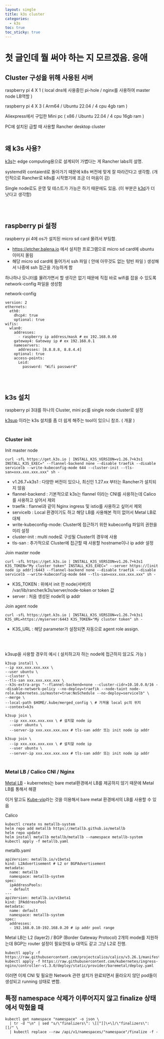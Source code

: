 ```yaml
---
layout: single
title: k3s cluster
categories:
  - k3s
toc: true 
toc_sticky: true
---
```


# 첫 글인데 뭘 써야 하는 지 모르겠음. 응애


## Cluster 구성을 위해 사용된 서버

raspberry pi 4 X 1 ( local dns에 사용중인 pi-hole / nginx를 사용하여 master node LB역할 )

raspberry pi 4 X 3 ( Arm64 / Ubuntu 22.04 / 4 cpu 4gb ram )

Aliexpress에서 구입한 Mini pc ( x86 / Ubuntu 22.04 / 4 cpu 16gb ram )

PC에 설치된 급할 때 사용할 Rancher desktop cluster   <br/><br/>


## 왜 k3s 사용?

[k3s](https://docs.k3s.io)는 edge computing용으로 설계되어 가볍다는 게 Rancher labs의 설명. 

systemd와 contaierd로 돌아가기 때문에 k8s 버전에 맞게 잘 따라간다고 생각함. (개인적으로 Rancher로 k8s를 시작했기에 조금 더 마음이 감)

Single node로도 운영 및 테스트가 가능은 하기 때문에도 있음. (이 부분은 [k3d](https://k3d.io/v5.5.2/)가 더 낫다고 생각함)

<br/><br/>

## raspberry pi 설정

raspberry pi 4에 os가 설치된 micro sd card 물려서 부팅함.

- https://etcher.balena.io 에서 설치한 프로그램으로 micro sd card에 ubuntu 이미지 올림
- 해당 micro sd card에 들어가서 ssh 파일 ( 안에 아무것도 없는 텅빈 파일 ) 생성해서 나중에 ssh 접근을 가능하게 함

하나하나 모니터를 물려가면서 할 생각은 없기 때문에 직접 바로 wifi를 잡을 수 있도록 network-config 파일을 생성함

network-config
```
version: 2
ethernets:
  eth0:
    dhcp4: true
    optional: true
wifis:
  wlan0:
    addresses:
      - raspberry ip address/mask # ex 192.168.0.60
    gateway4: Gateway ip # ex 192.168.0.1
    nameservers:
      addresses: [8.8.8.8, 8.8.4.4]
    optional: true
    access-points:
      Leid:
        password: "Wifi password"
```
<br/><br/>

## k3s 설치

raspberry pi 3대를 하나의 Cluster, mini pc를 single node cluster로 설정

[k3sup](https://github.com/alexellis/k3sup) 이라는 k3s 설치를 좀 더 쉽게 해주는 tool이 있으니 참조. ( 개꿀 )

### <br/>Cluster init<br/>

Init master node
```
curl -sfL https://get.k3s.io | INSTALL_K3S_VERSION=v1.26.7+k3s1 INSTALL_K3S_EXEC=" --flannel-backend none --disable traefik --disable servicelb --write-kubeconfig-mode 644 --cluster-init --tls-san=xxx.xxx.xxx.xxx" sh -
```
- v1.26.7+k3s1 : 다양한 버전이 있으나, 최신인 1.27.xx 부터는 Rancher가 설치되지 않음
- flannel-backend : 기본적으로 k3s는 flannel 이라는 CNI를 사용하는데 Calico를 사용하고 싶어서 제외
- traefik : flannel과 같이 Nginx ingress 및 istio를 사용하고 싶어서 제외
- servicelb : Local 환경이기도 하고 해당 LB를 사용해본 적이 없어서 Metal LB로 대체
- write-kubeconfig-mode: Cluster에 접근하기 위한 kubeconfig 파일의 권한을 미리 설정
- cluster-init : multi node로 구성될 Cluster의 경우에 사용
- tls-san : 추가적으로 Cluster에 접근할 때 사용할 hostname이나 ip addr 설정

Join master node
```
curl -sfL https://get.k3s.io | INSTALL_K3S_VERSION=v1.26.7+k3s1 K3S_TOKEN="My cluster token" INSTALL_K3S_EXEC=" --server https://[init node ip addr]:6443 --flannel-backend none --disable traefik --disable servicelb --write-kubeconfig-mode 644 --tls-san=xxx.xxx.xxx.xxx" sh -
```
- K3S_TOKEN : 위에서 init 한 node(서버)의 /var/lib/rancher/k3s/server/node-token or token 값
- server : 처음 생성된 node의 ip addr

Join agent node
```
curl -sfL https://get.k3s.io | INSTALL_K3S_VERSION=v1.26.7+k3s1 K3S_URL=https://myserver:6443 K3S_TOKEN="My cluster token" sh -
```
- K3S_URL : 해당 parameter가 설정되면 자동으로 agent role assign.

<br/><br/>

k3sup을 사용할 경우의 예시 ( 설치하고자 하는 node에 접근하지 않고도 가능 )
```
k3sup install \
--ip xxx.xxx.xxx.xxx \
--user ubuntu \
--cluster \
--tls-san xxx.xxx.xxx.xxx \
--k3s-extra-args "--flannel-backend=none --cluster-cidr=10.10.0.0/16 --disable-network-policy --no-deploy=traefik --node-taint node-role.kubernetes.io/master=true:NoSchedule --no-deploy=servicelb" \
--merge \
--local-path $HOME/.kube/merged_config \ # 가져올 local pc의 위치
--context=k3s

k3sup join \
  --ip xxx.xxx.xxx.xxx \ # 설치할 node ip
  --user ubuntu \
  --server-ip xxx.xxx.xxx.xxx # tls-san addr 또는 init node ip addr

k3sup join \
  --ip xxx.xxx.xxx.xxx \ # 설치할 node ip
  --user ubuntu \
  --server-ip xxx.xxx.xxx.xxx # tls-san addr 또는 init node ip addr
```

### <br/>Metal LB / Calico CNI / Nginx <br/>

[Metal LB](https://metallb.universe.tf/) - kubernetes는 bare metal환경에서 LB를 제공하지 않기 때문에 Metal LB를 통해서 해결

이거 말고도 [Kube-vip](https://kube-vip.io/)라는 것을 이용해서 bare metal 환경에서의 LB를 사용할 수 있음

Calico

```
kubectl create ns metallb-system
helm repo add metallb https://metallb.github.io/metallb
helm repo update
helm install metallb metallb/metallb --namespace metallb-system
kubectl apply -f metallb.yaml
```

metallb.yaml
```
apiVersion: metallb.io/v1beta1
kind: L2Advertisement # L2 or BGPAdvertisement
metadata:
  name: metallb
  namespace: metallb-system
spec:
  ipAddressPools:
  - default
---
apiVersion: metallb.io/v1beta1
kind: IPAddressPool
metadata:
  name: default
  namespace: metallb-system
spec:
  addresses:
  - 192.168.0.10-192.168.0.20 # ip addr pool range
```

Metal LB는 L2 (layer2) / BGP (Border Gateway Protocol) 2개의 mode를 지원하는데 BGP는 router 설정이 필요한데 ip 대역도 같고 그냥 L2로 진행.

```
kubectl apply -f https://raw.githubusercontent.com/projectcalico/calico/v3.26.1/manifests/calico.yaml
kubectl apply -f https://raw.githubusercontent.com/kubernetes/ingress-nginx/controller-v1.3.0/deploy/static/provider/baremetal/deploy.yaml
```

이러면 이제 CNI 및 필요한 Network 관련 설치가 완료되면서 올라오지 않던 pod들이 생성되고 running 상태로 변함.



## 특정 namespace 삭제가 이루어지지 않고 finalize 상태에서 막혔을 때
```
kubectl get namespace "namespace" -o json \
  | tr -d "\n" | sed "s/\"finalizers\": \[[^]]\+\]/\"finalizers\": []/" \
  | kubectl replace --raw /api/v1/namespaces/"namespace"/finalize -f -
```